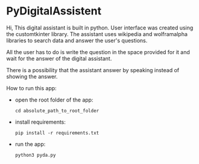 # PyDigitalAssistent

Hi,
This digital assistant is built in python. 
User interface was created using the customtkinter library. 
The assistant uses wikipedia and wolframalpha libraries to search data and answer the user's questions.

All the user has to do is write the question in the space provided for it and wait for the answer of the digital assistant.

There is a possibility that the assistant answer by speaking instead of showing the answer.

How to run this app:

- open the root folder of the app:
   ```shell
   cd absolute_path_to_root_folder
   ```

- install requirements:
   ```shell
   pip install -r requirements.txt
   ```

- run the app:
    ```shell
    python3 pyda.py
    ```
